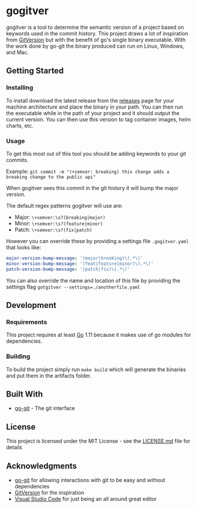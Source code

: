 # gogitver

gogitver is a tool to determine the semantic version of a project based on keywords used in the commit history. This project draws a lot of inspiration from [GitVersion](https://github.com/GitTools/GitVersion) but with the benefit of go's single binary executable. With the work done by go-git the binary produced can run on Linux, Windows, and Mac.

## Getting Started

### Installing

To install download the latest release from the [releases](https://github.com/annymsMthd/gogitver/releases) page for your machine architecture and place the binary in your path. You can then run the executable while in the path of your project and it should output the current version. You can then use this version to tag container images, helm charts, etc.

### Usage

To get this most out of this tool you should be adding keywords to your git commits.

Example: 
```git commit -m "(+semver: breaking) this change adds a breaking change to the public api"```

When gogitver sees this commit in the git history it will bump the major version.

The default regex patterns gogitver will use are:

* Major: ```\+semver:\s?(breaking|major)```
* Minor: ```\+semver:\s?(feature|minor)```
* Patch: ```\+semver:\s?(fix|patch)```

However you can override these by providing a settings file ```.gogitver.yaml``` that looks like:

```yaml
major-version-bump-message: '(major|breaking)\(.*\)'
minor-version-bump-message: '(feat|feature|minor)\(.*\)'
patch-version-bump-message: '(patch|fix)\(.*\)'
```

You can also override the name and location of this file by providing the settings flag ```gotgitver --settings=./anotherfile.yaml```

## Development

### Requirements

This project requires at least [Go](https://golang.org/dl/) 1.11 because it makes use of go modules for dependencies. 

### Building

To build the project simply run ```make build``` which will generate the binaries and put them in the artifacts folder.

## Built With

* [go-git](https://github.com/src-d/go-git) - The git interface

## License

This project is licensed under the MIT License - see the [LICENSE.md](LICENSE.md) file for details

## Acknowledgments

* [go-git](https://github.com/src-d/go-git) for allowing interactions with git to be easy and without dependencies
* [GitVersion](https://github.com/GitTools/GitVersion) for the inspiration
* [Visual Studio Code](https://code.visualstudio.com/) for just being an all around great editor
